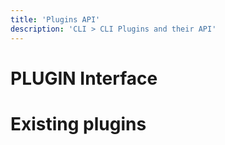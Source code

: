 ```yaml
---
title: 'Plugins API'
description: 'CLI > CLI Plugins and their API'
---
```


# PLUGIN Interface
# Existing plugins
